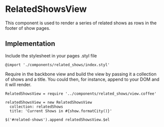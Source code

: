 # RelatedShowsView

This component is used to render a series of related shows as rows in the footer of show pages.

## Implementation

Include the stylesheet in your pages .styl file
````
@import './components/related_shows/index.styl'
````

Require in the backbone view and build the view by passing it a collection of shows and a title. You could then, for instance, append to your DOM and it will render.

````
RelatedShowsView = require '../components/related_shows/view.coffee'

relatedShowsView = new RelatedShowsView
  collection: relatedShows
  title: 'Current Shows in #{show.formatCity()}'

$('#related-shows').append relatedShowsView.$el
````


